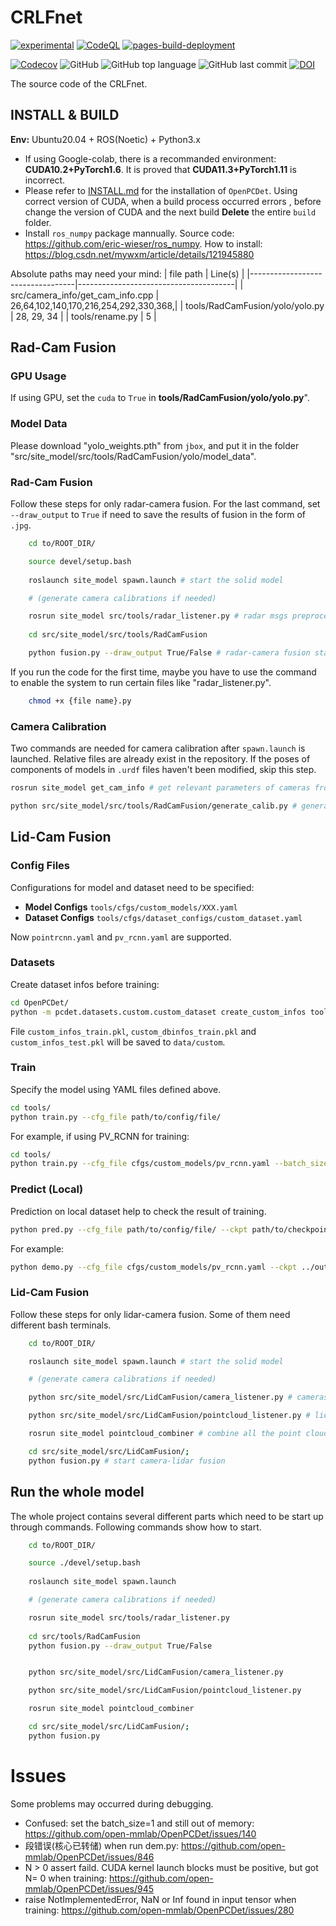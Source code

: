 # CRLFnet
[![experimental](http://badges.github.io/stability-badges/dist/experimental.svg)](http://github.com/badges/stability-badges)
[![CodeQL](https://github.com/OrangeSodahub/CRLFnet/actions/workflows/codeql.yml/badge.svg)](https://github.com/OrangeSodahub/CRLFnet/actions/workflows/codeql.yml)
[![pages-build-deployment](https://github.com/OrangeSodahub/CRLFnet/actions/workflows/pages/pages-build-deployment/badge.svg)](https://github.com/OrangeSodahub/CRLFnet/actions/workflows/pages/pages-build-deployment)
<!--[![Test Coverage](https://api.codeclimate.com/v1/badges/0859d98473647f42d498/test_coverage)](https://codeclimate.com/github/OrangeSodahub/CRLFnet/test_coverage)-->
<!--[![Maintainability](https://api.codeclimate.com/v1/badges/0859d98473647f42d498/maintainability)](https://codeclimate.com/github/OrangeSodahub/CRLFnet/maintainability)-->
[![Codecov](https://codecov.io/gh/OrangeSodahub/CRLFnet/branch/master/graph/badge.svg)](https://codecov.io/gh/OrangeSodahub/CRLFnet)
![GitHub](https://img.shields.io/github/license/OrangeSodahub/CRLFnet)
![GitHub top language](https://img.shields.io/github/languages/top/OrangeSodahub/CRLFnet)
![GitHub last commit](https://img.shields.io/github/last-commit/OrangeSodahub/CRLFnet)
[![DOI](https://zenodo.org/badge/477069057.svg)](https://zenodo.org/badge/latestdoi/477069057)

The source code of the CRLFnet.

## INSTALL & BUILD

**Env:** Ubuntu20.04 + ROS(Noetic) + Python3.x

- If using Google-colab, there is a recommanded environment: **CUDA10.2+PyTorch1.6**. It is proved that **CUDA11.3+PyTorch1.11** is incorrect.
- Please refer to [INSTALL.md](docs/INSTALL.md) for the installation of `OpenPCDet`. Using correct version of CUDA, when a build process occurred errors , before change the version of CUDA and the next build **Delete** the entire `build` folder.
- Install `ros_numpy` package mannually. Source code:    https://github.com/eric-wieser/ros_numpy. How to install: https://blog.csdn.net/mywxm/article/details/121945880

Absolute paths may need your mind:
 | file path                        | Line(s)                               |
 |----------------------------------|---------------------------------------|
 | src/camera_info/get_cam_info.cpp | 26,64,102,140,170,216,254,292,330,368,|
 | tools/RadCamFusion/yolo/yolo.py  | 28, 29, 34                            |
 | tools/rename.py                  | 5                                     |

## Rad-Cam Fusion

### GPU Usage
If using GPU, set the `cuda` to `True` in **tools/RadCamFusion/yolo/yolo.py**".

### Model Data
Please download "yolo_weights.pth" from `jbox`, and put it in the folder "src/site_model/src/tools/RadCamFusion/yolo/model_data".

### Rad-Cam Fusion
Follow these steps for only radar-camera fusion. For the last command, set `--draw_output` to `True` if need to save the results of fusion in the form of `.jpg`.

```bash
    cd to/ROOT_DIR/

    source devel/setup.bash
    
    roslaunch site_model spawn.launch # start the solid model

    # (generate camera calibrations if needed)

    rosrun site_model src/tools/radar_listener.py # radar msgs preprocess
    
    cd src/site_model/src/tools/RadCamFusion

    python fusion.py --draw_output True/False # radar-camera fusion start working
```

If you run the code for the first time, maybe you have to use the command to enable the system to run certain files like "radar_listener.py".

```bash
    chmod +x {file name}.py
```
### Camera Calibration
Two commands are needed for camera calibration after `spawn.launch` is launched. Relative files are already exist in the repository. If the poses of components of models in `.urdf` files haven't been modified, skip this step.

```bash
rosrun site_model get_cam_info # get relevant parameters of cameras from gazebo

python src/site_model/src/tools/RadCamFusion/generate_calib.py # generate calibration formula according to parameters of cameras
```

## Lid-Cam Fusion
### Config Files
Configurations for model and dataset need to be specified:
- **Model Configs** `tools/cfgs/custom_models/XXX.yaml`
- **Dataset Configs** `tools/cfgs/dataset_configs/custom_dataset.yaml`

Now `pointrcnn.yaml` and `pv_rcnn.yaml` are supported.

### Datasets
Create dataset infos before training:
```bash
cd OpenPCDet/
python -m pcdet.datasets.custom.custom_dataset create_custom_infos tools/cfgs/dataset_configs/custom_dataset.yaml
```
File `custom_infos_train.pkl`, `custom_dbinfos_train.pkl` and `custom_infos_test.pkl` will be saved to `data/custom`.

### Train
Specify the model using YAML files defined above.
```bash
cd tools/
python train.py --cfg_file path/to/config/file/
```
For example, if using PV_RCNN for training:
```bash
cd tools/
python train.py --cfg_file cfgs/custom_models/pv_rcnn.yaml --batch_size 2 --workers 4 --epochs 80
```

### Predict (Local)
Prediction on local dataset help to check the result of training.
```bash
python pred.py --cfg_file path/to/config/file/ --ckpt path/to/checkpoint/ --data_path path/to/dataset/
```
For example:
```bash
python demo.py --cfg_file cfgs/custom_models/pv_rcnn.yaml --ckpt ../output/custom_models/pv_rcnn/default/ckpt/checkpoint_epoch_80.pth --data_path ../data/custom/testing/velodyne/
```

### Lid-Cam Fusion
Follow these steps for only lidar-camera fusion. Some of them need different bash terminals.
```bash
    cd to/ROOT_DIR/

    roslaunch site_model spawn.launch # start the solid model

    # (generate camera calibrations if needed)

    python src/site_model/src/LidCamFusion/camera_listener.py # cameras around lidars start working

    python src/site_model/src/LidCamFusion/pointcloud_listener.py # lidars start working

    rosrun site_model pointcloud_combiner # combine all the point clouds and fix their coords

    cd src/site_model/src/LidCamFusion/;
    python fusion.py # start camera-lidar fusion
```

## Run the whole model
The whole project contains several different parts which need to be start up through commands. Following commands show how to start.
```bash
    cd to/ROOT_DIR/

    source ./devel/setup.bash
    
    roslaunch site_model spawn.launch

    # (generate camera calibrations if needed)

    rosrun site_model src/tools/radar_listener.py
    
    cd src/tools/RadCamFusion
    python fusion.py --draw_output True/False


    python src/site_model/src/LidCamFusion/camera_listener.py

    python src/site_model/src/LidCamFusion/pointcloud_listener.py

    rosrun site_model pointcloud_combiner

    cd src/site_model/src/LidCamFusion/;
    python fusion.py
```

# Issues
Some problems may occurred during debugging.
- Confused: set the batch_size=1 and still out of memory: https://github.com/open-mmlab/OpenPCDet/issues/140
- 段错误(核心已转储) when run dem.py: https://github.com/open-mmlab/OpenPCDet/issues/846
- N > 0 assert faild. CUDA kernel launch blocks must be positive, but got N= 0 when training: https://github.com/open-mmlab/OpenPCDet/issues/945
- raise NotImplementedError, NaN or Inf found in input tensor when training: https://github.com/open-mmlab/OpenPCDet/issues/280
